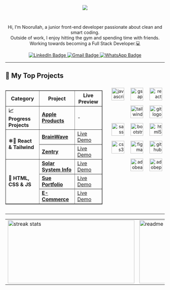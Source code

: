 <!--   <img align="right" width="40%" src="https://user-images.githubusercontent.com/74038190/212748842-9fcbad5b-6173-4175-8a61-521f3dbb7514.gif" alt="Description"> -->

<p align="center">
  <img src="https://readme-typing-svg.herokuapp.com?font=Fira+Code&size=22&duration=2500&pause=800&color=36BCF7&center=true&vCenter=true&width=600&lines=Hey+there%2C+It+Is+Noorullah;Available+for+hiring;Focusing+on+JavaScript+and+React" />
</p><br>
<p align="center">
  Hi, I’m Noorullah, a junior front-end developer passionate about clean and smart coding.<br> Outside of work,
  I enjoy hitting the gym and spending time with friends. Working towards becoming a Full Stack Developer.💻

<p align="center">
  <a href="https://www.linkedin.com/in/nn-bayat/" target="_blank">
    <img src="https://img.shields.io/badge/LinkedIn-%230A66C2.svg?style=for-the-badge&logo=linkedin&logoColor=white" alt="LinkedIn Badge"/>
  </a>
  <a href="mailto:noorullahbayat1414@gmail.com?subject=I%20saw%20your%20GitHub" target="_blank">
    <img src="https://img.shields.io/badge/Gmail-D14836?style=for-the-badge&logo=gmail&logoColor=white" alt="Gmail Badge"/>
  </a>
  <a href="https://wa.me/93766712460?text=Hey%I%20saw%20your%20GitHub" target="_blank">
    <img src="https://img.shields.io/badge/WhatsApp-25D366?style=for-the-badge&logo=whatsapp&logoColor=white" alt="WhatsApp Badge"/>
  </a>
</p>

</p>

---

## 🚀 My Top Projects

<div style="display: flex; justify-content: space-between; align-items: flex-start; flex-wrap: nowrap; gap: 1rem;">
  <!-- Left: Table -->
  <div style="flex: 1 1 60%;">
    <table border="1" cellspacing="0" cellpadding="8">
      <tr>
        <th>Category</th>
        <th>Project</th>
        <th>Live Preview</th>
      </tr>
      <tr>
        <td><strong>📈 Progress Projects</strong></td>
        <td><a href="https://github.com/NN-Bayat/Apple-Products-Store"><strong>Apple Products</strong></a></td>
        <td>-</td>
      </tr>
      <tr>
        <td rowspan="2"><strong>⚛️💨 React & Tailwind</strong></td>
        <td><a href="https://github.com/NN-Bayat/BrainWave__2-26-25"><strong>BrainWave</strong></a></td>
        <td><a href="https://github.com/NN-Bayat/BrainWave__2-26-25">Live Demo</a></td>
      </tr>
      <tr>
        <td><a href="https://nn-bayat.github.io/Zentry__3-3-25/"><strong>Zentry</strong></a></td>
        <td><a href="https://nn-bayat.github.io/Zentry__3-3-25/">Live Demo</a></td>
      </tr>
      <tr>
        <td rowspan="3"><strong>🎨 HTML, CSS & JS </strong></td>
        <td><a href="https://nn-bayat.github.io/Solar-System-info__2-3-25/"><strong>Solar System Info</strong></a></td>
        <td><a href="https://nn-bayat.github.io/Solar-System-info__2-3-25/">Live Demo</a></td>
      </tr>
      <tr>
        <td><a href="https://nn-bayat.github.io/Sue-portfolio__1-22-2025/"><strong>Sue Portfolio</strong></a></td>
        <td><a href="https://nn-bayat.github.io/Sue-portfolio__1-22-2025/">Live Demo</a></td>
      </tr>
      <tr>
        <td><a href="https://nn-bayat.github.io/shopping-cart__1-16-2025/"><strong>E-Commerce</strong></a></td>
        <td><a href="https://nn-bayat.github.io/shopping-cart__1-16-2025/">Live Demo</a></td>
      </tr>
    </table>
  </div>

  <!-- Right: Skill Icons -->
  <div style="flex: 1 1 35%; text-align: right;">
    <img src="https://cdn.simpleicons.org/javascript/F7DF1E" height="40" alt="javascript logo" style="margin: 8px;" />
    <img src="https://cdn.simpleicons.org/greensock/88CE02" height="40" alt="gsap logo" style="margin: 8px;" />
    <img src="https://cdn.simpleicons.org/react/61DAFB" height="40" alt="react logo" style="margin: 8px;" />
    <img src="https://cdn.simpleicons.org/tailwindcss/06B6D4" height="40" alt="tailwindcss logo" style="margin: 8px;" />
    <img src="https://cdn.simpleicons.org/git/F05032" height="40" alt="git logo" style="margin: 8px;" />
    <br />
    <img src="https://skillicons.dev/icons?i=sass" height="40" alt="sass logo" style="margin: 8px;" />
    <img src="https://skillicons.dev/icons?i=bootstrap" height="40" alt="bootstrap logo" style="margin: 8px;" />
    <img src="https://skillicons.dev/icons?i=html" height="40" alt="html5 logo" style="margin: 8px;" />
    <img src="https://skillicons.dev/icons?i=css" height="40" alt="css3 logo" style="margin: 8px;" />
    <img src="https://skillicons.dev/icons?i=figma" height="40" alt="figma logo" style="margin: 8px;" />
    <img src="https://skillicons.dev/icons?i=github" height="40" alt="github logo" style="margin: 8px;" />
    <img src="https://skillicons.dev/icons?i=ae" height="40" alt="adobeaftereffects logo" style="margin: 8px;" />
    <img src="https://skillicons.dev/icons?i=ps" height="40" alt="adobephotoshop logo" style="margin: 8px;" />
  </div>
</div>
  
---


<table style="border: none;">
  <tr style="border: none;">
  <tbody>
    <td style="border: none;">  
      <img width="400" height="200" src="https://github-readme-streak-stats-salesp07.vercel.app/?user=NN-Bayat&count_private=true&theme=react&border_radius=10" alt="streak stats"/>
    </td>
    
  <td style="border: none;">
    <img width="400" height="200" src="https://github-readme-stats-salesp07.vercel.app/api?username=NN-Bayat&count_private=true&show_icons=true&theme=react&rank_icon=github&border_radius=10" alt="readme stats"/>
  </td>
  </tbody>

  </tr>
</table>
